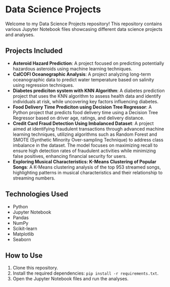 # Data Science Projects

Welcome to my Data Science Projects repository! This repository contains various Jupyter Notebook files showcasing different data science projects and analyses.

## Projects Included

- **Asteroid Hazard Prediction**: A project focused on predicting potentially hazardous asteroids using machine learning techniques.
- **CalCOFI Oceanographic Analysis**: A project analyzing long-term oceanographic data to predict water temperature based on salinity using regression techniques.
- **Diabetes prediciton system with KNN Algorithm**: A diabetes prediction project that uses the KNN algorithm to assess health data and identify individuals at risk, while uncovering key factors influencing diabetes.
- **Food Delivery Time Prediciton using Decision Tree Regressor**: A Python project that predicts food delivery time using a Decision Tree Regressor based on driver age, ratings, and delivery distance.
- **Credit Card Fraud Detection Using Imbalanced Dataset**: A project aimed at identifying fraudulent transactions through advanced machine learning techniques, utilizing algorithms such as Random Forest and SMOTE (Synthetic Minority Over-sampling Technique) to address class imbalance in the dataset. The model focuses on maximizing recall to ensure high detection rates of fraudulent activities while minimizing false positives, enhancing financial security for users.
- **Exploring Musical Characteristics: K-Means Clustering of Popular Songs**: A K-Means clustering analysis of the top 953 streamed songs, highlighting patterns in musical characteristics and their relationship to streaming numbers.

## Technologies Used

- Python
- Jupyter Notebook
- Pandas
- NumPy
- Scikit-learn
- Matplotlib
- Seaborn

## How to Use

1. Clone this repository.
2. Install the required dependencies: `pip install -r requirements.txt`.
3. Open the Jupyter Notebook files and run the analyses.
